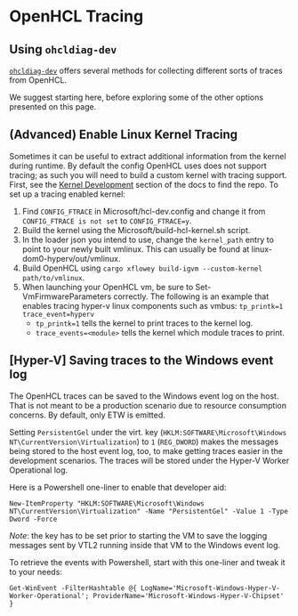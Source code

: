 # OpenHCL Tracing

## Using `ohcldiag-dev`

[`ohcldiag-dev`](./ohcldiag_dev.md) offers several methods for collecting
different sorts of traces from OpenHCL.

We suggest starting here, before exploring some of the other options presented
on this page.

## (Advanced) Enable Linux Kernel Tracing

Sometimes it can be useful to extract additional information from the kernel
during runtime. By default the config OpenHCL uses does not support tracing;
as such you will need to build a custom kernel with tracing support. First, see
the [Kernel Development](../../../dev_guide/getting_started/build_ohcl_kernel.md)
section of the docs to find the repo. To set up a tracing enabled kernel:

1. Find `CONFIG_FTRACE` in Microsoft/hcl-dev.config and change it from
   `CONFIG_FTRACE is not set` to `CONFIG_FTRACE=y`.
2. Build the kernel using the Microsoft/build-hcl-kernel.sh script.
3. In the loader json you intend to use, change the `kernel_path` entry to point
   to your newly built vmlinux. This can usually be found at
   linux-dom0-hyperv/out/vmlinux.
4. Build OpenHCL using `cargo xflowey build-igvm --custom-kernel path/to/vmlinux`.
5. When launching your OpenHCL vm, be sure to Set-VmFirmwareParameters
   correctly. The following is an example that enables tracing hyper-v linux
   components such as vmbus: `tp_printk=1 trace_event=hyperv`
   * `tp_printk=1` tells the kernel to print traces to the kernel log.
   * `trace_events=<module>` tells the kernel which module traces to print.

## \[Hyper-V] Saving traces to the Windows event log


The OpenHCL traces can be saved to the Windows event log on the host. That is
not meant to be a production scenario due to resource consumption concerns. By
default, only ETW is emitted.

Setting `PersistentGel` under the virt. key (`HKLM:SOFTWARE\Microsoft\Windows NT\CurrentVersion\Virtualization`)
to `1` (`REG_DWORD`) makes the messages being stored to the host event log, too, to make getting traces
easier in the development scenarios. The traces will be stored under the Hyper-V Worker Operational log.

Here is a Powershell one-liner to enable that developer aid:

```pwsh
New-ItemProperty "HKLM:SOFTWARE\Microsoft\Windows NT\CurrentVersion\Virtualization" -Name "PersistentGel" -Value 1 -Type Dword -Force
```

*Note*: the key has to be set prior to starting the VM to save the logging messages sent by VTL2 running
inside that VM to the Windows event log.

To retrieve the events with Powershell, start with this one-liner and tweak it to your needs:

```pwsh
Get-WinEvent -FilterHashtable @{ LogName='Microsoft-Windows-Hyper-V-Worker-Operational'; ProviderName='Microsoft-Windows-Hyper-V-Chipset' }
```
